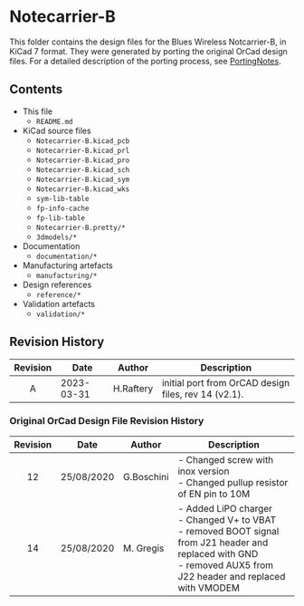 # Notecarrier-B

This folder contains the design files for the Blues Wireless Notcarrier-B, in KiCad 7 format. They were generated by porting the original OrCad design files. For a detailed description of the porting process, see [PortingNotes](PortingNotes.md).

## Contents

- This file
 	- `README.md`
- KiCad source files
	- `Notecarrier-B.kicad_pcb`	- `Notecarrier-B.kicad_prl`	- `Notecarrier-B.kicad_pro`	- `Notecarrier-B.kicad_sch`	- `Notecarrier-B.kicad_sym`	- `Notecarrier-B.kicad_wks`
	- `sym-lib-table`
	- `fp-info-cache`	- `fp-lib-table`
	- `Notecarrier-B.pretty/*`
	- `3dmodels/*`
- Documentation	- `documentation/*`
- Manufacturing artefacts
	- `manufacturing/*`
- Design references
	- `reference/*`
- Validation artefacts
	- `validation/*`


## Revision History

| Revision |    Date    |   Author   | Description |
|:--------:| ---------- | ---------- | ----------- |
|     A    | 2023-03-31 | H.Raftery  | initial port from OrCAD design files, rev 14 (v2.1). |


### Original OrCad Design File Revision History

| Revision |    Date    |   Author   | Description |
|:--------:| ---------- | ---------- | ----------- |
|    12    | 25/08/2020 | G.Boschini | - Changed screw with inox version<br/>- Changed pullup resistor of EN pin to 10M |
|    14    | 25/08/2020 | M. Gregis  | - Added LiPO charger<br/>- Changed V+ to VBAT<br/>- removed BOOT signal from J21 header and replaced with GND<br/>- removed AUX5 from J22 header and replaced with VMODEM |
